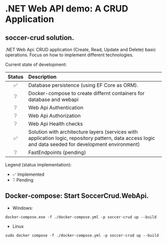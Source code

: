 # .NET Web API demo: A CRUD Application

## soccer-crud solution.

.NET Web Api: CRUD application (Create, Read, Update and Delete) basic operations. Focus on how to implement different technologies.

Current state of development:

| Status | Description | 
| :---: |     :---    |
| ✅ | Database persistence (using EF Core as ORM). |
| ❔ | Docker-compose to create differnt containers for database and webapi |
| ❔ | Web Api Authentication |
| ❔ | Web Api Authorization |
| ❔ | Web Api Health checks |
| ✅ | Solution with architecture layers (services with application logic, repository pattern, data access logic and data seeded for development environment) |
| ❔ | FastEndpoints (pending) |

Legend (status implementation):
- ✅ Implemented
- ❔ Pending


## Docker-compose: Start SoccerCrud.WebApi.

- Windows:

```
docker-compose.exe -f ./docker-compose.yml -p soccer-crud up --build
```

- Linux
```
sudo docker compose -f ./docker-compose.yml -p soccer-crud up --build
```